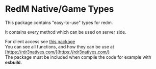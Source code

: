 # RedM Native/Game Types

This package contains "easy-to-use" types for redm.

It contains every method which can be used on server side.

For client access see [this package](https://www.npmjs.com/package/@risinglife/redm-client)<br>
You can see all functions, and how they can be use at [https://rdr3natives.com/](https://rdr3natives.com/)<br>
The package must be included when compile the code for example with **esbuild**.